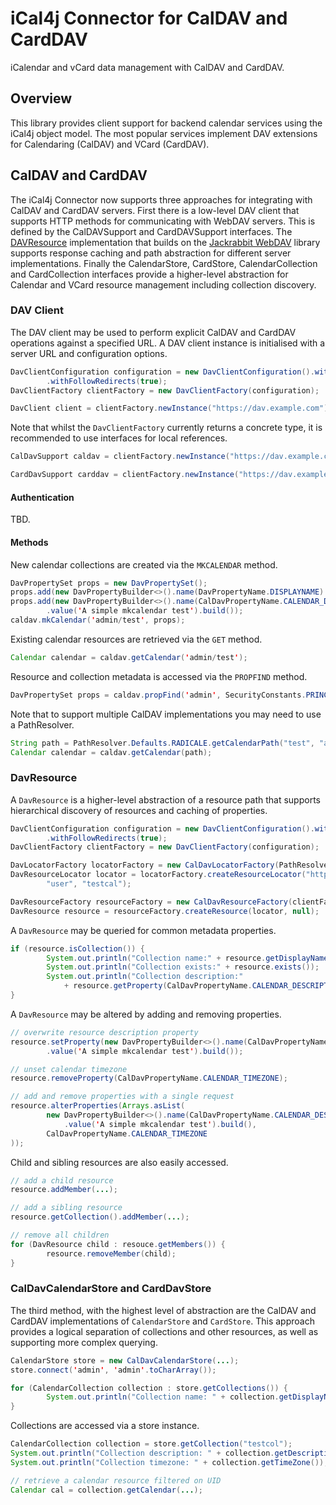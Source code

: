 [Jackrabbit WebDAV]: https://jackrabbit.apache.org/jcr/components/jackrabbit-webdav-library.html
[DAVResource]: https://jackrabbit.apache.org/api/trunk/org/apache/jackrabbit/webdav/DavResource.html

# iCal4j Connector for CalDAV and CardDAV

iCalendar and vCard data management with CalDAV and CardDAV.

## Overview

This library provides client support for backend calendar services using the iCal4j object model. The
most popular services implement DAV extensions for Calendaring (CalDAV) and VCard (CardDAV).

## CalDAV and CardDAV

The iCal4j Connector now supports three approaches for integrating with CalDAV and CardDAV servers. First
there is a low-level DAV client that supports HTTP methods for communicating with WebDAV servers. This is
defined by the CalDAVSupport and CardDAVSupport interfaces. The 
[DAVResource] implementation that builds on the [Jackrabbit WebDAV] library supports response caching and path 
abstraction for different
server implementations. Finally the CalendarStore, CardStore, CalendarCollection and CardCollection interfaces provide 
a higher-level abstraction for
Calendar and VCard resource management including collection discovery.

### DAV Client

The DAV client may be used to perform explicit CalDAV and CardDAV operations against a specified URL. A
DAV client instance is initialised with a server URL and configuration options.

```java
DavClientConfiguration configuration = new DavClientConfiguration().withPreemptiveAuth(true)
        .withFollowRedirects(true);
DavClientFactory clientFactory = new DavClientFactory(configuration);

DavClient client = clientFactory.newInstance("https://dav.example.com");
```    

Note that whilst the `DavClientFactory` currently returns a concrete type, it is recommended to use
interfaces for local references.

```java
CalDavSupport caldav = clientFactory.newInstance("https://dav.example.com/.well-known/caldav");

CardDavSupport carddav = clientFactory.newInstance("https://dav.example.com/.well-known/carddav");
```

#### Authentication

TBD.

#### Methods

New calendar collections are created via the `MKCALENDAR` method.

```java
DavPropertySet props = new DavPropertySet();
props.add(new DavPropertyBuilder<>().name(DavPropertyName.DISPLAYNAME).value('Test Collection').build());
props.add(new DavPropertyBuilder<>().name(CalDavPropertyName.CALENDAR_DESCRIPTION)
        .value('A simple mkcalendar test').build());
caldav.mkCalendar('admin/test', props);
```

Existing calendar resources are retrieved via the `GET` method.

```java
Calendar calendar = caldav.getCalendar('admin/test');
```

Resource and collection metadata is accessed via the `PROPFIND` method.

```java
DavPropertySet props = caldav.propFind('admin', SecurityConstants.PRINCIPAL_COLLECTION_SET);
```

Note that to support multiple CalDAV implementations you may need to use a PathResolver.

```java
String path = PathResolver.Defaults.RADICALE.getCalendarPath("test", "admin");
Calendar calendar = caldav.getCalendar(path);
```

### DavResource

A `DavResource` is a higher-level abstraction of a resource path that supports hierarchical discovery of
resources and caching of properties.

```java
DavClientConfiguration configuration = new DavClientConfiguration().withPreemptiveAuth(true)
        .withFollowRedirects(true);
DavClientFactory clientFactory = new DavClientFactory(configuration);

DavLocatorFactory locatorFactory = new CalDavLocatorFactory(PathResolver.Defaults.RADICALE);
DavResourceLocator locator = locatorFactory.createResourceLocator("https://dav.example.com",
        "user", "testcal");

DavResourceFactory resourceFactory = new CalDavResourceFactory(clientFactory);
DavResource resource = resourceFactory.createResource(locator, null);
```

A `DavResource` may be queried for common metadata properties.

```java
if (resource.isCollection()) {
        System.out.println("Collection name:" + resource.getDisplayName());
        System.out.println("Collection exists:" + resource.exists());
        System.out.println("Collection description:"
            + resource.getProperty(CalDavPropertyName.CALENDAR_DESCRIPTION).getValue());
}
```

A `DavResource` may be altered by adding and removing properties.

```java
// overwrite resource description property
resource.setProperty(new DavPropertyBuilder<>().name(CalDavPropertyName.CALENDAR_DESCRIPTION)
        .value('A simple mkcalendar test').build());

// unset calendar timezone
resource.removeProperty(CalDavPropertyName.CALENDAR_TIMEZONE);

// add and remove properties with a single request
resource.alterProperties(Arrays.asList(
        new DavPropertyBuilder<>().name(CalDavPropertyName.CALENDAR_DESCRIPTION)
            .value('A simple mkcalendar test').build(),
        CalDavPropertyName.CALENDAR_TIMEZONE
));
```

Child and sibling resources are also easily accessed.

```java
// add a child resource
resource.addMember(...);

// add a sibling resource
resource.getCollection().addMember(...);

// remove all children
for (DavResource child : resouce.getMembers()) {
        resource.removeMember(child);
}
```

### CalDavCalendarStore and CardDavStore

The third method, with the highest level of abstraction are the CalDAV and CardDAV implementations of
`CalendarStore` and `CardStore`. This approach provides a logical separation of collections and other
resources, as well as supporting more complex querying.

```java
CalendarStore store = new CalDavCalendarStore(...);
store.connect('admin', 'admin'.toCharArray());

for (CalendarCollection collection : store.getCollections()) {
        System.out.println("Collection name: " + collection.getDisplayName());
}
```

Collections are accessed via a store instance.

```java
CalendarCollection collection = store.getCollection("testcol");
System.out.println("Collection description: " + collection.getDescription());
System.out.println("Collection timezone: " + collection.getTimeZone());

// retrieve a calendar resource filtered on UID
Calendar cal = collection.getCalendar(...);
```
